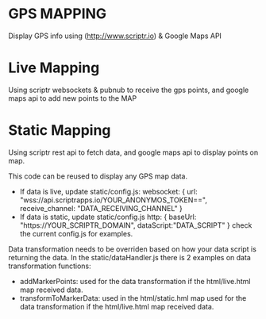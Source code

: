 GPS MAPPING
===========

Display GPS info using (http://www.scriptr.io) & Google Maps API


Live Mapping
============
Using scriptr websockets & pubnub to receive the gps points, and google maps api to add new points to the MAP


Static Mapping
=============
Using scriptr rest api to fetch data, and google maps api to display points on map.


This code can be reused to display any GPS map data. 

- If data is live, update static/config.js:
    websocket: {
      url: "wss://api.scriptrapps.io/YOUR_ANONYMOS_TOKEN==",
      receive_channel: "DATA_RECEIVING_CHANNEL" 
    }
- If data is static, update static/config.js
    http: {
      baseUrl: "https://YOUR_SCRIPTR_DOMAIN",
  	  dataScript:"DATA_SCRIPT"
    }
check the current config.js for examples.

Data transformation needs to be overriden based on how your data script is returning the data. In the static/dataHandler.js there is 2 examples on data transformation functions:
- addMarkerPoints: used for the data transformation if the html/live.html map received data.
- transformToMarkerData: used in the html/static.hml map used for the data transformation if the html/live.html map received data.









